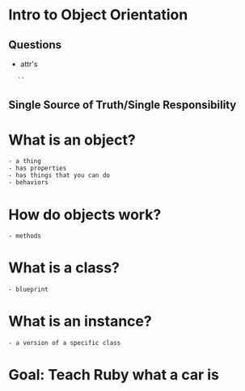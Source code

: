# Intro to Object Orientation

## Questions

- attr's


`` `` `  `` `
## Single Source of Truth/Single Responsibility

# What is an object?
    - a thing
    - has properties 
    - has things that you can do
    - behaviors

# How do objects work?
    - methods 

# What is a class?
    - blueprint

# What is an instance?
    - a version of a specific class 

# Goal: Teach Ruby what a car is
